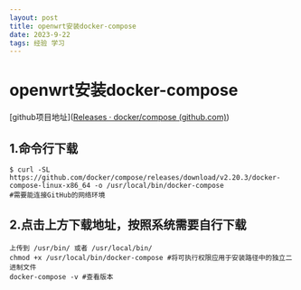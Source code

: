 ```yaml
---
layout: post
title: openwrt安装docker-compose
date: 2023-9-22 
tags: 经验 学习    
---
```

# openwrt安装docker-compose


[github项目地址]([Releases · docker/compose (github.com)](https://github.com/docker/compose)) 

## 1.命令行下载

```
$ curl -SL https://github.com/docker/compose/releases/download/v2.20.3/docker-compose-linux-x86_64 -o /usr/local/bin/docker-compose
#需要能连接GitHub的网络环境
```

## 2.点击上方下载地址，按照系统需要自行下载

```
上传到 /usr/bin/ 或者 /usr/local/bin/
chmod +x /usr/local/bin/docker-compose #将可执行权限应用于安装路径中的独立二进制文件
docker-compose -v #查看版本
```

